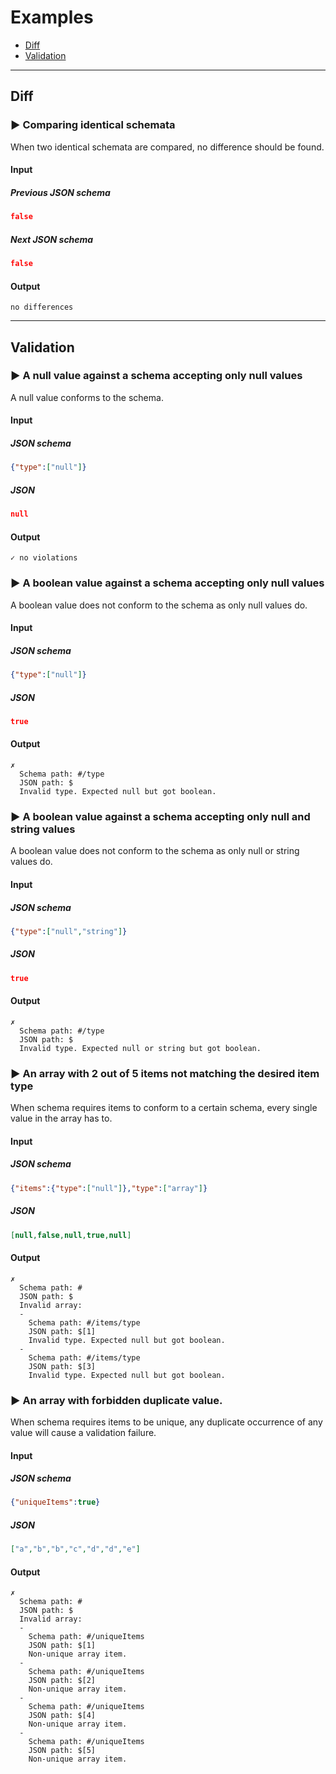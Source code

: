 # Examples

- [Diff](#diff)
- [Validation](#validation)

---
## Diff
### ► Comparing identical schemata
When two identical schemata are compared, no difference should be found.
#### Input
##### Previous JSON schema
```json
false
```
##### Next JSON schema
```json
false
```
#### Output
```
no differences
```

---
## Validation
### ► A null value against a schema accepting only null values
A null value conforms to the schema.
#### Input
##### JSON schema
```json
{"type":["null"]}
```
##### JSON
```json
null
```
#### Output
```
✓ no violations
```

### ► A boolean value against a schema accepting only null values
A boolean value does not conform to the schema as only null values do.
#### Input
##### JSON schema
```json
{"type":["null"]}
```
##### JSON
```json
true
```
#### Output
```
✗
  Schema path: #/type
  JSON path: $
  Invalid type. Expected null but got boolean.
```

### ► A boolean value against a schema accepting only null and string values
A boolean value does not conform to the schema as only null or string values do.
#### Input
##### JSON schema
```json
{"type":["null","string"]}
```
##### JSON
```json
true
```
#### Output
```
✗
  Schema path: #/type
  JSON path: $
  Invalid type. Expected null or string but got boolean.
```

### ► An array with 2 out of 5 items not matching the desired item type
When schema requires items to conform to a certain schema, every single value in the array has to.
#### Input
##### JSON schema
```json
{"items":{"type":["null"]},"type":["array"]}
```
##### JSON
```json
[null,false,null,true,null]
```
#### Output
```
✗
  Schema path: #
  JSON path: $
  Invalid array: 
  -
    Schema path: #/items/type
    JSON path: $[1]
    Invalid type. Expected null but got boolean.
  -
    Schema path: #/items/type
    JSON path: $[3]
    Invalid type. Expected null but got boolean.
```

### ► An array with forbidden duplicate value.
When schema requires items to be unique, any duplicate occurrence of any value will cause a validation failure.
#### Input
##### JSON schema
```json
{"uniqueItems":true}
```
##### JSON
```json
["a","b","b","c","d","d","e"]
```
#### Output
```
✗
  Schema path: #
  JSON path: $
  Invalid array: 
  -
    Schema path: #/uniqueItems
    JSON path: $[1]
    Non-unique array item.
  -
    Schema path: #/uniqueItems
    JSON path: $[2]
    Non-unique array item.
  -
    Schema path: #/uniqueItems
    JSON path: $[4]
    Non-unique array item.
  -
    Schema path: #/uniqueItems
    JSON path: $[5]
    Non-unique array item.
```

